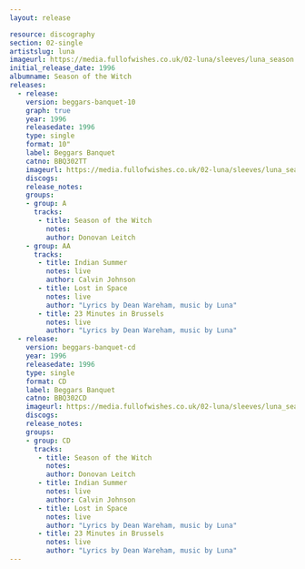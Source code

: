 ```yaml
---
layout: release

resource: discography
section: 02-single
artistslug: luna
imageurl: https://media.fullofwishes.co.uk/02-luna/sleeves/luna_season.jpg
initial_release_date: 1996
albumname: Season of the Witch
releases:
  - release:
    version: beggars-banquet-10
    graph: true
    year: 1996
    releasedate: 1996
    type: single
    format: 10"
    label: Beggars Banquet
    catno: BBQ302TT
    imageurl: https://media.fullofwishes.co.uk/02-luna/sleeves/luna_season.jpg
    discogs:
    release_notes:
    groups:
    - group: A
      tracks:
       - title: Season of the Witch
         notes:
         author: Donovan Leitch
    - group: AA
      tracks:
       - title: Indian Summer
         notes: live
         author: Calvin Johnson
       - title: Lost in Space
         notes: live
         author: "Lyrics by Dean Wareham, music by Luna"
       - title: 23 Minutes in Brussels
         notes: live
         author: "Lyrics by Dean Wareham, music by Luna"
  - release:
    version: beggars-banquet-cd
    year: 1996
    releasedate: 1996
    type: single
    format: CD
    label: Beggars Banquet
    catno: BBQ302CD
    imageurl: https://media.fullofwishes.co.uk/02-luna/sleeves/luna_season.jpg
    discogs:
    release_notes:
    groups:
    - group: CD
      tracks:
       - title: Season of the Witch
         notes:
         author: Donovan Leitch
       - title: Indian Summer
         notes: live
         author: Calvin Johnson
       - title: Lost in Space
         notes: live
         author: "Lyrics by Dean Wareham, music by Luna"
       - title: 23 Minutes in Brussels
         notes: live
         author: "Lyrics by Dean Wareham, music by Luna"
---
```

